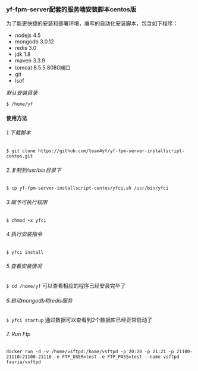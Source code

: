 ### yf-fpm-server配套的服务端安装脚本centos版

为了能更快捷的安装和部署环境，编写的自动化安装脚本，包含如下程序：
- nodejs 4.5
- mongodb 3.0.12
- redis 3.0
- jdk 1.8
- maven 3.3.9
- tomcat 8.5.5 8080端口
- git
- lsof

*默认安装目录*

`
$ /home/yf
`

#### 使用方法

###### 1.下载脚本
`
$ git clone https://github.com/team4yf/yf-fpm-server-installscript-centos.git
`
###### 2.复制到/usr/bin目录下
`
$ cp yf-fpm-server-installscript-centos/yfci.sh /usr/bin/yfci
`

###### 3.赋予可执行权限
`
$ chmod +x yfci
`

###### 4.执行安装指令
`
$ yfci install
`

###### 5.查看安装情况
`
$ cd /home/yf
`
可以查看相应的程序已经安装完毕了

###### 6.启动mongodb和redis服务
`
$ yfci startup
`
通过数据可以查看到2个数据库已经正常启动了



###### 7. Run Ftp
```
docker run -d -v /home/vsftpd:/home/vsftpd -p 20:20 -p 21:21 -p 21100-21110:21100-21110 -e FTP_USER=test -e FTP_PASS=test --name vsftpd fauria/vsftpd
```